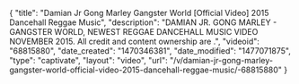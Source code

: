 {
    "title": "Damian Jr Gong Marley Gangster World [Official Video] 2015 Dancehall Reggae Music",
    "description": "DAMIAN JR. GONG MARLEY - GANGSTER WORLD, NEWEST REGGAE DANCEHALL MUSIC VIDEO NOVEMBER 2015. All credit and content ownership are .",
    "videoid": "68815880",
    "date_created": "1470346381",
    "date_modified": "1477071875",
    "type": "captivate",
    "layout": "video",
    "url": "\/v\/damian-jr-gong-marley-gangster-world-official-video-2015-dancehall-reggae-music\/-68815880"
}